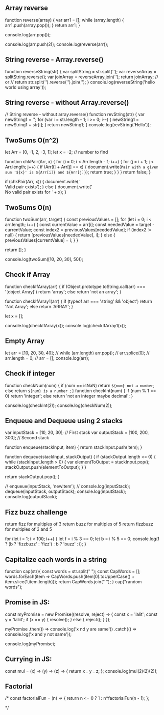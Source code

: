 ## Array reverse

<!-- alternative of arr.reverse() -->
<!-- Array reverse -->

function reverse(array) {
var arr1 = [];
while (array.length) {
arr1.push(array.pop());
}
return arr1;
}

<!-- returns the last item of the array -->

console.log(arr.pop());

<!-- returns the number that it will replace -->

console.log(arr.push(2));
console.log(reverse(arr));

## String reverse - Array.reverse()

function reverseString(str) {
var splitString = str.split('');
var reverseArray = splitString.reverse();
var joinArray = reverseArray.join('');
return joinArray;
// or
// return str.split('').reverse('').join('');
}
console.log(reverseString('hello world using array'));

## String reverse - without Array.reverse()

// String reverse - without array.reverse()
function revString(str) {
var newString1 = '';
for (var i = str.length - 1; i >= 0; i--) {
newString1 = newString1 + str[i];
}
return newString1;
}
console.log(revString('Hello'));

## TwoSums O(n^2)

let Arr = [0, -1, 2, -3, 1];
let x = -2; // number to find

function chkPair(Arr, x) {
for (i = 0; i < Arr.length - 1; i++) {
for (j = i + 1; j < Arr.length; j++) {
if (Arr[i] + Arr[j] == x) {
document.write(`Pair with a given sum '${x}' is ${Arr[i]} and ${Arr[j]}`);
return true;
}
}
}
return false;
}

if (chkPair(Arr, x)) {
document.write('<br/>Valid pair exists');
} else {
document.write('<br/>No valid pair exists for ' + x);
}

## TwoSums O(n)

function twoSum(arr, target) {
const previousValues = [];
for (let i = 0; i < arr.length; i++) {
const currentValue = arr[i];
const neededValue = target - currentValue;
const index2 = previousValues[neededValue];
if (index2 != null) {
return [previousValues[neededValue], i];
} else {
previousValues[currentValue] = i;
}
}

return [];
}

console.log(twoSum([10, 20, 30], 50));

## Check if Array

function checkIfArray(arr) {
if (Object.prototype.toString.call(arr) === '[object Array]') return 'array';
else return 'not an array';
}

function checkIfArray1(arr) {
if (typeof arr === 'string' && 'object') return 'Not Array';
else return 'ARRAY';
}

let x = [];

console.log(checkIfArray(x));
console.log(checkIfArray1(x));

## Empty Array

let arr = [10, 20, 30, 40];
// while (arr.length) arr.pop();
// arr.splice(0);
// arr.length = 0;
// arr = [];
console.log(arr);

## Check if integer

function checkNum(num) {
if (num == isNaN) return `${num} not a number`;
else return `${num} is a number `;
}
function checkInt(num) {
if (num % 1 == 0) return 'integer';
else return 'not an integer maybe decimal';
}

console.log(checkInt(2));
console.log(checkNum(2));

## Enqueue and Dequeue using 2 stacks

var inputStack = [10, 20, 30]; // First stack
var outputStack = [100, 200, 300]; // Second stack

function enqueue(stackInput, item) {
return stackInput.push(item);
}

function dequeue(stackInput, stackOutput) {
if (stackOutput.length <= 0) {
while (stackInput.length > 0) {
var elementToOutput = stackInput.pop();
stackOutput.push(elementToOutput);
}
}

return stackOutput.pop();
}

// enqueue(inputStack, 'newItem');
// console.log(inputStack);
dequeue(inputStack, outputStack);
console.log(inputStack);
console.log(outputStack);

## Fizz buzz challenge

return fizz for multiples of 3
return buzz for multiples of 5
return fizzbuzz for multiples of 3 and 5

for (let i = 1; i < 100; i++) {
let f = i % 3 == 0;
let b = i % 5 == 0;
console.log(f ? (b ? 'fizzbuzz' : 'fizz') : b ? 'buzz' : i);
}

## Capitalize each words in a string

function cap(str){
const words = str.split(" ");
const CapWords = [];
words.forEach(item =>
CapWords.push(item[0].toUpperCase() + item.slice(1,item.length)));
return CapWords.join(" ");
}
cap("random words");

## Promise in JS:

const myPromise = new Promise((resolve, reject) => {
const x = 'lalit';
const y = 'laliit';
if (x == y) {
resolve();
} else {
reject();
}
});

myPromise
.then(() => console.log('x nd y are same'))
.catch(() => console.log('x and y not same'));

console.log(myPromise);

## Currying in JS:

const mul = (x) => (y) => (z) => {
return x _ y _ z;
};
console.log(mul(2)(2)(2));

## Factorial

/*
const factorialFun = (n) => {
return n <= 0 ? 1 : n*factorialFun(n - 1);
};

\*/
